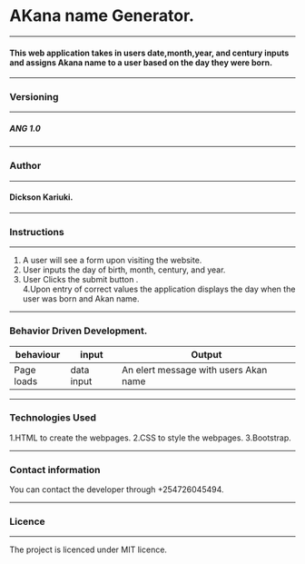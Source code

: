 # AKana name Generator.

---

#### This web application takes in users date,month,year, and century inputs and assigns Akana name to a user based on the day they were born.

---

### Versioning

---

##### ANG 1.0

---

### Author

---

#### Dickson Kariuki.

---

### Instructions

---

1. A user will see a form upon visiting the website.
2. User inputs the day of birth, month, century, and year.
3. User Clicks the submit button .\
   4.Upon entry of correct values the application displays the day when the user was born and Akan name.

---

### Behavior Driven Development.

| behaviour  | input      | Output                                |
| ---------- | ---------- | ------------------------------------- |
| Page loads | data input | An elert message with users Akan name |

---

### Technologies Used

1.HTML to create the webpages.
2.CSS to style the webpages.
3.Bootstrap.

---

### Contact information

You can contact the developer through +254726045494.

---

### Licence

---

The project is licenced under MIT licence.
